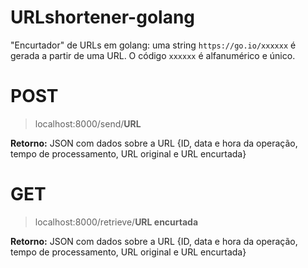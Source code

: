 # URLshortener-golang

"Encurtador" de URLs em golang: uma string ```https://go.io/xxxxxx``` é gerada a partir de uma URL. O código ```xxxxxx``` é alfanumérico e único.

# POST
> localhost:8000/send/**URL**

**Retorno:** JSON com dados sobre a URL {ID, data e hora da operação, tempo de processamento, URL original e URL encurtada}

# GET
> localhost:8000/retrieve/**URL encurtada**

**Retorno:** JSON com dados sobre a URL {ID, data e hora da operação, tempo de processamento, URL original e URL encurtada}
